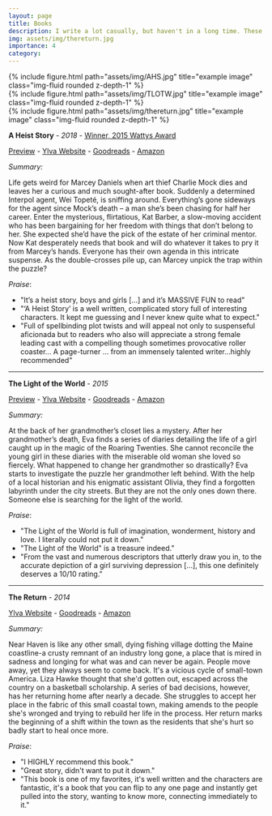 ```yaml
---
layout: page
title: Books
description: I write a lot casually, but haven't in a long time. These are the books I've currently written, they are fictional, and feature LGBTQ+ characters and storylines.
img: assets/img/thereturn.jpg
importance: 4
category:
---
```


<div class="row">
    <div class="col-sm mt-3 mt-md-0">
        {% include figure.html path="assets/img/AHS.jpg" title="example image" class="img-fluid rounded z-depth-1" %}
    </div>
    <div class="col-sm mt-3 mt-md-0">
        {% include figure.html path="assets/img/TLOTW.jpg" title="example image" class="img-fluid rounded z-depth-1" %}
    </div>
    <div class="col-sm mt-3 mt-md-0">
        {% include figure.html path="assets/img/thereturn.jpg" title="example image" class="img-fluid rounded z-depth-1" %}
    </div>
</div>

**A Heist Story** - *2018* - [Winner, 2015 Wattys Award](https://www.wattpad.com/list/425707698-wattys-winners-for-2014,-2015-&-2016-not-all-stories-included)

[Preview](https://www.wattpad.com/59727959-a-heist-story-intro) -  [Ylva Website](https://www.ylva-publishing.com/product/a-heist-story-by-ellen-simpson/) - [Goodreads](https://www.goodreads.com/book/show/36594263-a-heist-story?from_search=true) - [Amazon](https://www.amazon.com/Heist-Story-Ellen-Simpson-ebook/dp/B078RSDQ44/ref=sr_1_1?ie=UTF8&qid=1515078736&sr=8-1&keywords=a+heist+story+ellen+simpson)

*Summary:*

Life gets weird for Marcey Daniels when art thief Charlie Mock dies and leaves her a curious and much sought-after book.
Suddenly a determined Interpol agent, Wei Topeté, is sniffing around. Everything’s gone sideways for the agent since Mock’s death – a man she’s been chasing for half her career.
Enter the mysterious, flirtatious, Kat Barber, a slow-moving accident who has been bargaining for her freedom with things that don’t belong to her. She expected she’d have the pick of the estate of her criminal mentor. Now Kat desperately needs that book and will do whatever it takes to pry it from Marcey’s hands.
Everyone has their own agenda in this intricate suspense. As the double-crosses pile up, can Marcey unpick the trap within the puzzle?

*Praise*:
- "It’s a heist story, boys and girls [...] and it’s MASSIVE FUN to read"
- "‘A Heist Story’ is a well written, complicated story full of interesting characters. It kept me guessing and I never knew quite what to expect."
- "Full of spellbinding plot twists and will appeal not only to suspenseful aficionada but to readers who also will appreciate a strong female leading cast with a compelling though sometimes provocative roller coaster... A page-turner ... from an immensely talented writer...highly recommended"

- - -

**​The Light of the World** - *2015*

[Preview](https://www.wattpad.com/story/53863421-the-light-of-the-world-preview-lgbt-teen-fiction) - [Ylva Website](https://www.ylva-publishing.com/product/the-light-of-the-world-by-ellen-simpson/) - [Goodreads](https://www.goodreads.com/book/show/26150490-the-light-of-the-world) - [Amazon](https://www.amazon.com/Light-World-Ellen-Simpson/dp/3955335070/ref=sr_1_1?ie=UTF8&qid=1448300919&sr=8-1&keywords=Ellen+Simpson+The+light+of+the+world)

*Summary:*

At the back of her grandmother’s closet lies a mystery.
After her grandmother’s death, Eva finds a series of diaries detailing the life of a girl caught up in the magic of the Roaring Twenties.  She cannot reconcile the young girl in these diaries with the miserable old woman she loved so fiercely. What happened to change her grandmother so drastically?
Eva starts to investigate the puzzle her grandmother left behind. With the help of a local historian and his enigmatic assistant Olivia, they find a forgotten labyrinth under the city streets. But they are not the only ones down there. Someone else is searching for the light of the world.

*Praise*:
- "The Light of the World is full of imagination, wonderment, history and love. I literally could not put it down."
- "The Light of the World" is a treasure indeed."
- "From the vast and numerous descriptors that utterly draw you in, to the accurate depiction of a girl surviving depression [...], this one definitely deserves a 10/10 rating."

- - -

**The Return** - *2014*

[Ylva Website](https://www.ylva-publishing.com/product/the-return-by-ana-matics/) - [Goodreads](https://www.goodreads.com/book/show/23201323-the-return) - [Amazon](https://www.amazon.com/The-Return-Ana-Matics-ebook/dp/B00PHRNHPQ)

*Summary:*

Near Haven is like any other small, dying fishing village dotting the Maine coastline-a crusty remnant of an industry long gone, a place that is mired in sadness and longing for what was and can never be again. People move away, yet they always seem to come back. It's a vicious cycle of small-town America. Liza Hawke thought that she'd gotten out, escaped across the country on a basketball scholarship. A series of bad decisions, however, has her returning home after nearly a decade. She struggles to accept her place in the fabric of this small coastal town, making amends to the people she's wronged and trying to rebuild her life in the process. Her return marks the beginning of a shift within the town as the residents that she's hurt so badly start to heal once more.

*Praise*:
- "I HIGHLY recommend this book."
- "Great story, didn't want to put it down."
- "This book is one of my favorites, it's well written and the characters are fantastic, it's a book that you can flip to any one page and instantly get pulled into the story, wanting to know more, connecting immediately to it."
